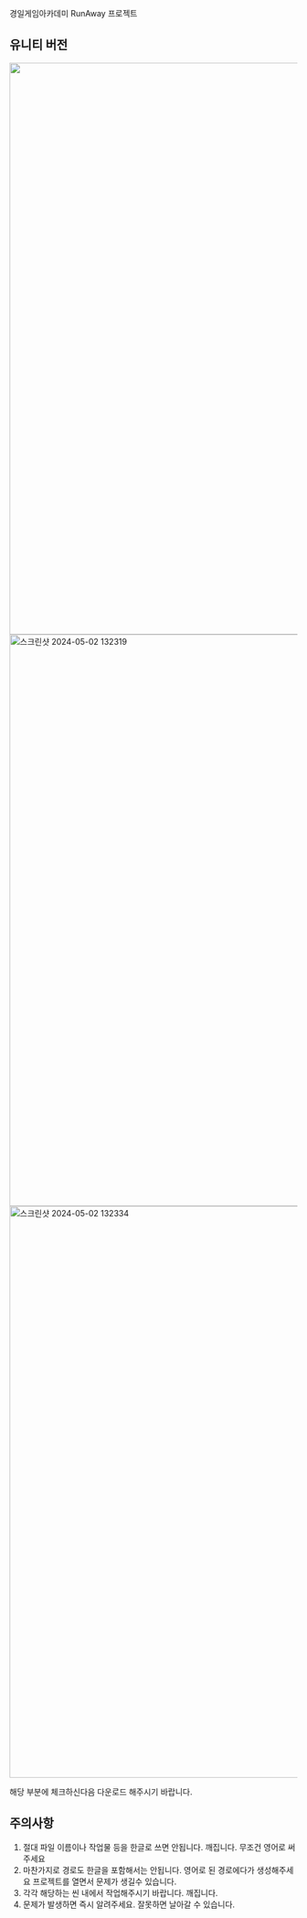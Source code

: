 경일게임아카데미 
RunAway 프로젝트 

## 유니티 버전 
<img width="1000" src="https://github.com/bamin0502/Run_Away/assets/100828741/8bb1cdd8-d84c-4b84-a915-5f751b158837">

<img width="1000" alt="스크린샷 2024-05-02 132319" src="https://github.com/bamin0502/Run_Away/assets/100828741/3eb1e616-6a8c-4fc5-85c5-9b7486c68103">
<img width="1000" alt="스크린샷 2024-05-02 132334" src="https://github.com/bamin0502/Run_Away/assets/100828741/3aad8953-c71c-4ddb-bb83-357ec33ddfd0">

해당 부분에 체크하신다음 다운로드 해주시기 바랍니다. 

## 주의사항
1. 절대 파일 이름이나 작업물 등을 한글로 쓰면 안됩니다. 깨집니다. 무조건 영어로 써주세요
2. 마찬가지로 경로도 한글을 포함해서는 안됩니다. 영어로 된 경로에다가 생성해주세요 프로젝트를 열면서 문제가 생길수 있습니다. 
3. 각각 해당하는 씬 내에서 작업해주시기 바랍니다. 깨집니다. 
4. 문제가 발생하면 즉시 알려주세요. 잘못하면 날아갈 수 있습니다. 
